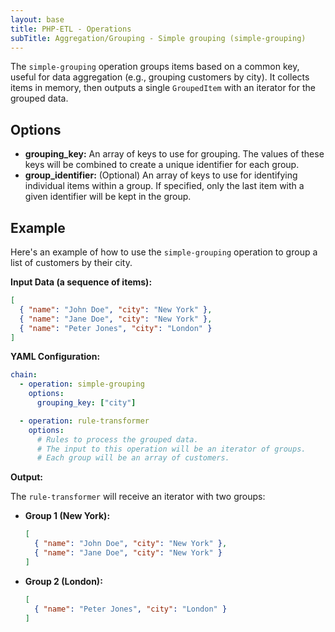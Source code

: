 ```yaml
---
layout: base
title: PHP-ETL - Operations
subTitle: Aggregation/Grouping - Simple grouping (simple-grouping)
---
```


The `simple-grouping` operation groups items based on a common key, useful for data aggregation (e.g., grouping customers by city). It collects items in memory, then outputs a single `GroupedItem` with an iterator for the grouped data.

## Options

- **grouping_key:** An array of keys to use for grouping. The values of these keys will be combined to create a unique identifier for each group.
- **group_identifier:** (Optional) An array of keys to use for identifying individual items within a group. If specified, only the last item with a given identifier will be kept in the group.

## Example

Here's an example of how to use the `simple-grouping` operation to group a list of customers by their city.

**Input Data (a sequence of items):**

```json
[
  { "name": "John Doe", "city": "New York" },
  { "name": "Jane Doe", "city": "New York" },
  { "name": "Peter Jones", "city": "London" }
]
```

**YAML Configuration:**

```yaml
chain:
  - operation: simple-grouping
    options:
      grouping_key: ["city"]

  - operation: rule-transformer
    options:
      # Rules to process the grouped data.
      # The input to this operation will be an iterator of groups.
      # Each group will be an array of customers.
```

**Output:**

The `rule-transformer` will receive an iterator with two groups:

- **Group 1 (New York):**
  ```json
  [
    { "name": "John Doe", "city": "New York" },
    { "name": "Jane Doe", "city": "New York" }
  ]
  ```
- **Group 2 (London):**
  ```json
  [
    { "name": "Peter Jones", "city": "London" }
  ]
  ```